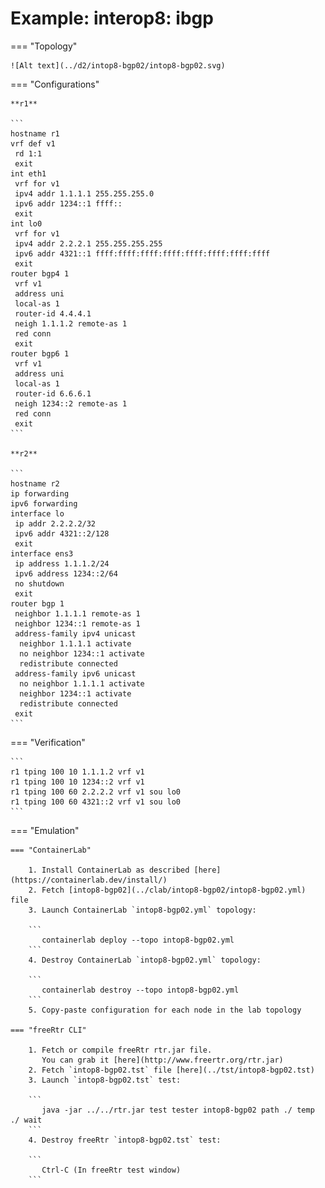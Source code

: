 # Example: interop8: ibgp

=== "Topology"

    ![Alt text](../d2/intop8-bgp02/intop8-bgp02.svg)

=== "Configurations"

    **r1**

    ```
    hostname r1
    vrf def v1
     rd 1:1
     exit
    int eth1
     vrf for v1
     ipv4 addr 1.1.1.1 255.255.255.0
     ipv6 addr 1234::1 ffff::
     exit
    int lo0
     vrf for v1
     ipv4 addr 2.2.2.1 255.255.255.255
     ipv6 addr 4321::1 ffff:ffff:ffff:ffff:ffff:ffff:ffff:ffff
     exit
    router bgp4 1
     vrf v1
     address uni
     local-as 1
     router-id 4.4.4.1
     neigh 1.1.1.2 remote-as 1
     red conn
     exit
    router bgp6 1
     vrf v1
     address uni
     local-as 1
     router-id 6.6.6.1
     neigh 1234::2 remote-as 1
     red conn
     exit
    ```

    **r2**

    ```
    hostname r2
    ip forwarding
    ipv6 forwarding
    interface lo
     ip addr 2.2.2.2/32
     ipv6 addr 4321::2/128
     exit
    interface ens3
     ip address 1.1.1.2/24
     ipv6 address 1234::2/64
     no shutdown
     exit
    router bgp 1
     neighbor 1.1.1.1 remote-as 1
     neighbor 1234::1 remote-as 1
     address-family ipv4 unicast
      neighbor 1.1.1.1 activate
      no neighbor 1234::1 activate
      redistribute connected
     address-family ipv6 unicast
      no neighbor 1.1.1.1 activate
      neighbor 1234::1 activate
      redistribute connected
     exit
    ```

=== "Verification"

    ```
    r1 tping 100 10 1.1.1.2 vrf v1
    r1 tping 100 10 1234::2 vrf v1
    r1 tping 100 60 2.2.2.2 vrf v1 sou lo0
    r1 tping 100 60 4321::2 vrf v1 sou lo0
    ```

=== "Emulation"

    === "ContainerLab"

        1. Install ContainerLab as described [here](https://containerlab.dev/install/)  
        2. Fetch [intop8-bgp02](../clab/intop8-bgp02/intop8-bgp02.yml) file  
        3. Launch ContainerLab `intop8-bgp02.yml` topology:  

        ```
           containerlab deploy --topo intop8-bgp02.yml  
        ```
        4. Destroy ContainerLab `intop8-bgp02.yml` topology:  

        ```
           containerlab destroy --topo intop8-bgp02.yml  
        ```
        5. Copy-paste configuration for each node in the lab topology

    === "freeRtr CLI"

        1. Fetch or compile freeRtr rtr.jar file.  
           You can grab it [here](http://www.freertr.org/rtr.jar)  
        2. Fetch `intop8-bgp02.tst` file [here](../tst/intop8-bgp02.tst)  
        3. Launch `intop8-bgp02.tst` test:  

        ```
           java -jar ../../rtr.jar test tester intop8-bgp02 path ./ temp ./ wait
        ```
        4. Destroy freeRtr `intop8-bgp02.tst` test:  

        ```
           Ctrl-C (In freeRtr test window)
        ```

